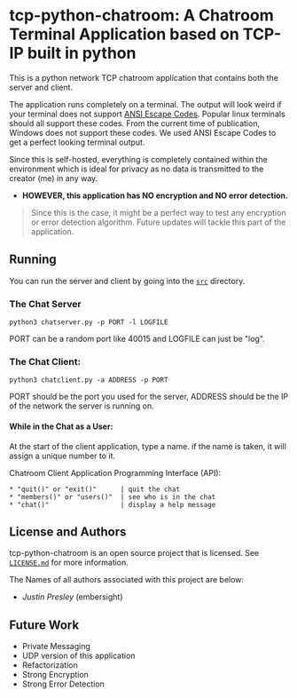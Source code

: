 # tcp-python-chatroom: A Chatroom Terminal Application based on TCP-IP built in python

This is a python network TCP chatroom application that contains both the server and client.

The application runs completely on a terminal. The output will look weird if your terminal does not support [ANSI Escape Codes](https://en.wikipedia.org/wiki/ANSI_escape_code). Popular linux terminals should all support these codes. From the current time of publication, Windows does not support these codes. We used ANSI Escape Codes to get a perfect looking terminal output.

Since this is self-hosted, everything is completely contained within the environment which is ideal for privacy as no data is transmitted to the creator (me) in any way.

* **HOWEVER, this application has NO encryption and NO error detection.**

> Since this is the case, it might be a perfect way to test any encryption or error detection algorithm. Future updates will tackle this part of the application.

## Running

You can run the server and client by going into the [`src`](src) directory.

### The Chat Server

```
python3 chatserver.py -p PORT -l LOGFILE
```

PORT can be a random port like 40015 and LOGFILE can just be "log".


### The Chat Client:

```
python3 chatclient.py -a ADDRESS -p PORT
```

PORT should be the port you used for the server, ADDRESS should be the IP of the network the server is running on.


#### While in the Chat as a User:

At the start of the client application, type a name. if the name is taken, it will assign a unique number to it.

Chatroom Client Application Programming Interface (API):
```
* "quit()" or "exit()"      | quit the chat
* "members()" or "users()"  | see who is in the chat
* "chat()"                  | display a help message
```

## License and Authors

tcp-python-chatroom is an open source project that is licensed. See [`LICENSE.md`](LICENSE.md) for more information.

The Names of all authors associated with this project are below:

  * *Justin Presley* (embersight)


## Future Work

* Private Messaging
* UDP version of this application
* Refactorization
* Strong Encryption
* Strong Error Detection
